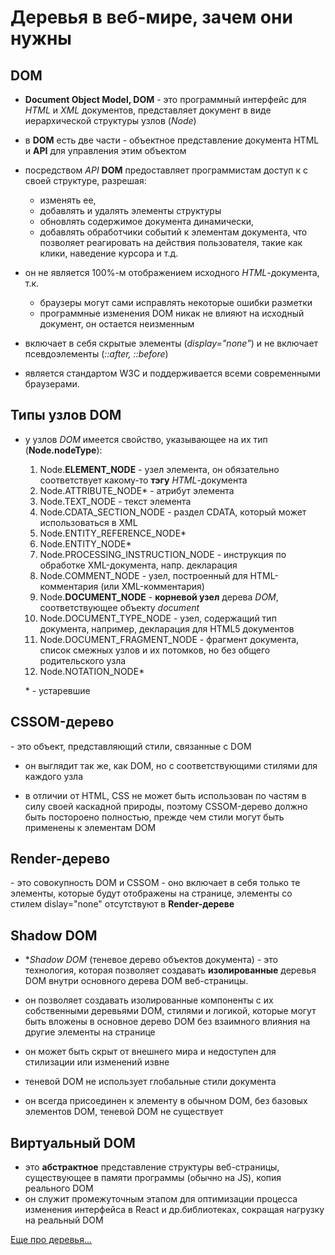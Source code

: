 # Деревья в веб-мире, зачем они нужны

## DOM

- **Document Object Model, DOM** - это программный интерфейс для *HTML* и *XML* документов, представляет документ в виде иерархической структуры узлов (*Node*)

- в **DOM** есть две части - объектное представление документа HTML и **API** для управления этим объектом

- посредством *API*  **DOM** предоставляет программистам доступ к с своей структуре, разрешая:
    - изменять ее, 
    - добавлять и удалять элементы структуры
    - обновлять содержимое документа динамически,
    - добавлять обработчики событий к элементам документа, что позволяет реагировать на действия пользователя, такие как клики, наведение курсора и т.д.

- он не является 100%-м отображением исходного *HTML*-документа, т.к.
  - браузеры могут сами исправлять некоторые ошибки разметки
  - программные изменения DOM никак не влияют на исходный документ, он остается неизменным

- включает в себя скрытые элементы (*display="none"*) и не включает псевдоэлементы (*::after, ::before*)

- является стандартом W3C и поддерживается всеми современными браузерами.

## Типы узлов DOM

- у узлов *DOM* имеется свойство, указывающее на их тип (**Node.nodeType**):

  1. Node.**ELEMENT_NODE**  \- узел элемента, он обязательно соответствует какому-то **тэгу** *HTML*-документа
  2. Node.ATTRIBUTE_NODE\* \- атрибут элемента
  3. Node.TEXT_NODE - текст элемента 
  4. Node.CDATA_SECTION_NODE - раздел CDATA, который может использоваться в XML
  5. Node.ENTITY_REFERENCE_NODE\*
  6. Node.ENTITY_NODE\* 
  7. Node.PROCESSING_INSTRUCTION_NODE - инструкция по обработке XML-документа, напр. декларация *<?xml-stylesheet ... ?>*
  8. Node.COMMENT_NODE - узел, построенный для HTML-комментария (или XML-комментария)
  9. Node.**DOCUMENT_NODE** \- **корневой узел** дерева *DOM*, соответствующее объекту *document*
  10. Node.DOCUMENT_TYPE_NODE - узел, содержащий тип документа, например, декларация <!DOCTYPE html> для HTML5 документов
  11. Node.DOCUMENT_FRAGMENT_NODE - фрагмент документа, список смежных узлов и их потомков, но без общего родительского узла
  12. Node.NOTATION_NODE\*

  \* \- устаревшие


## CSSOM-дерево

\- это объект, представляющий стили, связанные с DOM
- он выглядит так же, как DOM, но с соответствующими стилями для каждого узла

- в отличии от HTML, CSS не может быть использован по частям в силу своей каскадной природы, поэтому CSSOM-дерево должно быть постороено полностью, прежде чем стили могут быть применены к элементам DOM

## Render-дерево

\- это совокупность DOM и CSSOM - оно включает в себя только те элементы, которые будут отображены на странице, 
   элементы со стилем dislay="none" отсутствуют в **Render-дереве**


## Shadow DOM

- **Shadow DOM* (теневое дерево объектов документа) - это технология, которая позволяет создавать **изолированные** деревья DOM внутри основного дерева DOM веб-страницы.

- он позволяет создавать изолированные компоненты с их собственными деревьями DOM, стилями и логикой, которые могут быть вложены в основное дерево DOM без взаимного влияния на другие элементы на странице

- он может быть скрыт от внешнего мира и недоступен для стилизации или изменений извне

- теневой DOM не использует глобальные стили документа

- он всегда присоединен к элементу в обычном DOM, без базовых элементов DOM, теневой DOM не существует

## Виртуальный DOM 

- это **абстрактное** представление структуры веб-страницы, существующее в памяти программы (обычно на JS), копия реального DOM
- он служит промежуточным этапом для оптимизации процесса изменения интерфейса в React и др.библиотеках, сокращая нагрузку на реальный DOM

[Еще про деревья...](https://alishoff.com/blog/256)
